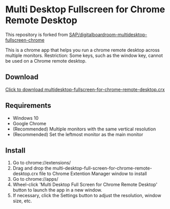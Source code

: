 # Multi Desktop Fullscreen for Chrome Remote Desktop #

This repository is forked from [SAP/digitalboardroom-multidesktop-fullscreen-chrome](https://github.com/SAP/digitalboardroom-multidesktop-fullscreen-chrome)

This is a chrome app that helps you run a chrome remote desktop across multiple monitors.
Restriction: Some keys, such as the window key, cannot be used on a Chrome remote desktop.

## Download ##
[Click to download multidesktop-fullscreen-for-chrome-remote-desktop.crx](https://github.com/nomomo/multidesktop-fullscreen-for-chrome-remote-desktop/releases/download/0.1/multi-desktop-full-screen-for-chrome-remote-desktop.crx)

## Requirements ##
* Windows 10
* Google Chrome
* (Recommended) Multiple monitors with the same vertical resolution
* (Recommended) Set the leftmost monitor as the main monitor

## Install ##
1. Go to chrome://extensions/
2. Drag and drop the multi-desktop-full-screen-for-chrome-remote-desktop.crx file to Chrome Extention Manager window to install
3. Go to chrome://apps/
4. Wheel-click 'Multi Desktop Full Screen for Chrome Remote Desktop' button to launch the app in a new window.
5. If necessary, click the Settings button to adjust the resolution, window size, etc.
